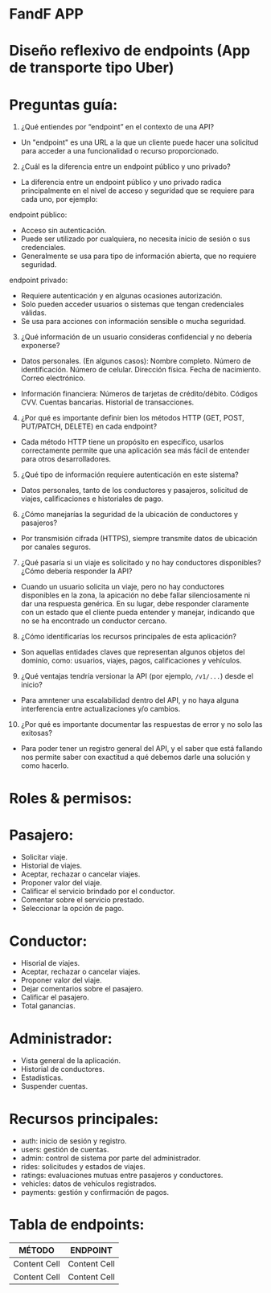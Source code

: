 # FandF APP
# Diseño reflexivo de endpoints (App de transporte tipo Uber)

# Preguntas guía:

1. ¿Qué entiendes por “endpoint” en el contexto de una API?

- Un "endpoint" es una URL a la que un cliente puede hacer una solicitud para acceder a una funcionalidad o recurso proporcionado.

2. ¿Cuál es la diferencia entre un endpoint público y uno privado?

- La diferencia entre un endpoint público y uno privado radica principalmente en el nivel de acceso y seguridad que se requiere para cada uno, por ejemplo:

endpoint público:
- Acceso sin autenticación.
- Puede ser utilizado por cualquiera, no necesita inicio de sesión o sus credenciales.
- Generalmente se usa para tipo de información abierta, que no requiere seguridad.

endpoint privado:
- Requiere autenticación y en algunas ocasiones autorización.
- Solo pueden acceder usuarios o sistemas que tengan credenciales válidas.
- Se usa para acciones con información sensible o mucha seguridad.

3. ¿Qué información de un usuario consideras confidencial y no debería exponerse?

- Datos personales. (En algunos casos):
Nombre completo.
Número de identificación.
Número de celular.
Dirección física.
Fecha de nacimiento.
Correo electrónico.

- Información financiera:
Números de tarjetas de crédito/débito.
Códigos CVV.
Cuentas bancarias.
Historial de transacciones.

4. ¿Por qué es importante definir bien los métodos HTTP (GET, POST, PUT/PATCH, DELETE) en cada endpoint?

- Cada método HTTP tiene un propósito en específico, usarlos correctamente permite que una aplicación sea más fácil de entender para otros desarrolladores.

5. ¿Qué tipo de información requiere autenticación en este sistema?

- Datos personales, tanto de los conductores y pasajeros, solicitud de viajes, calificaciones e historiales de pago.

6. ¿Cómo manejarías la seguridad de la ubicación de conductores y pasajeros?

- Por transmisión cifrada (HTTPS), siempre transmite datos de ubicación por canales seguros.

7. ¿Qué pasaría si un viaje es solicitado y no hay conductores disponibles? ¿Cómo debería responder la API?

- Cuando un usuario solicita un viaje, pero no hay conductores disponibles en la zona, la apicación no debe fallar silenciosamente ni dar una respuesta genérica. En su lugar, debe responder claramente con un estado que el cliente pueda entender y manejar, indicando que no se ha encontrado un conductor cercano.

8. ¿Cómo identificarías los recursos principales de esta aplicación?

- Son aquellas entidades claves que representan algunos objetos del dominio, como: usuarios, viajes, pagos, calificaciones y vehículos.

9. ¿Qué ventajas tendría versionar la API (por ejemplo, `/v1/...`) desde el inicio?

- Para amntener una escalabilidad dentro del API, y no haya alguna interferencia entre actualizaciones y/o cambios.

10. ¿Por qué es importante documentar las respuestas de error y no solo las exitosas?

- Para poder tener un registro general del API, y el saber que está fallando nos permite saber con exactitud a qué debemos darle una solución y como hacerlo.



# Roles & permisos:
# Pasajero:
- Solicitar viaje.
- Historial de viajes.
- Aceptar, rechazar o cancelar viajes.
- Proponer valor del viaje.
- Calificar el servicio brindado por el conductor.
- Comentar sobre el servicio prestado.
- Seleccionar la opción de pago.

# Conductor:
- Hisorial de viajes.
- Aceptar, rechazar o cancelar viajes.
- Proponer valor del viaje.
- Dejar comentarios sobre el pasajero.
- Calificar el pasajero.
- Total ganancias.

# Administrador:
- Vista general de la aplicación.
- Historial de conductores.
- Estadisticas.
- Suspender cuentas.



# Recursos principales:

- auth: inicio de sesión y registro.
- users: gestión de cuentas.
- admin: control de sistema por parte del administrador.
- rides: solicitudes y estados de viajes.
- ratings: evaluaciones mutuas entre pasajeros y conductores.
- vehicles: datos de vehículos registrados.
- payments: gestión y confirmación de pagos.



# Tabla de endpoints:

| MÉTODO | ENDPOINT |
| ------------- | ------------- |
| Content Cell  | Content Cell  |
| Content Cell  | Content Cell  |
